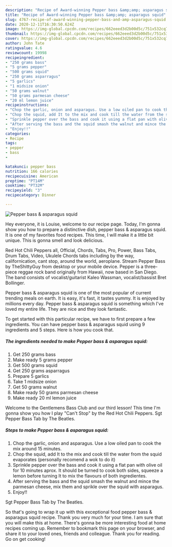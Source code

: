 ```yaml
---
description: "Recipe of Award-winning Pepper bass &amp;amp; asparagus squid"
title: "Recipe of Award-winning Pepper bass &amp;amp; asparagus squid"
slug: 4767-recipe-of-award-winning-pepper-bass-and-amp-asparagus-squid
date: 2020-12-11T16:30:50.624Z
image: https://img-global.cpcdn.com/recipes/662eeed3d2b00d5c/751x532cq70/pepper-bass-asparagus-squid-recipe-main-photo.jpg
thumbnail: https://img-global.cpcdn.com/recipes/662eeed3d2b00d5c/751x532cq70/pepper-bass-asparagus-squid-recipe-main-photo.jpg
cover: https://img-global.cpcdn.com/recipes/662eeed3d2b00d5c/751x532cq70/pepper-bass-asparagus-squid-recipe-main-photo.jpg
author: John Tate
ratingvalue: 4.6
reviewcount: 19998
recipeingredient:
- "250 grams bass"
- "5 grams pepper"
- "500 grams squid"
- "250 grams asparragus"
- "5 garlics"
- "1 midsize onion"
- "50 grams walnut"
- "50 grams parmesan cheese"
- "20 ml lemon juice"
recipeinstructions:
- "Chop the garlic, onion and asparagus. Use a low oiled pan to cook the mix around 15 minutes."
- "Chop the squid, add It to the mix and cook till the water from the squid evaporates (personally recomend a wok to do it)"
- "Sprinkle pepper over the bass and cook it using a flat pan with olive oil for 10 minutes aprox. It should be turned to cook both sides, squeeze a lemon before turning It to mix the flavours of both ingredientes."
- "After serving the bass and the squid smash the walnut and mince the parmesan cheese, mix them and sprikle over the squid with asparagus."
- "Enjoy!!"
categories:
- Recipe
tags:
- pepper
- bass
- 

katakunci: pepper bass  
nutrition: 166 calories
recipecuisine: American
preptime: "PT14M"
cooktime: "PT32M"
recipeyield: "3"
recipecategory: Dinner

---
```



![Pepper bass &amp; asparagus squid](https://img-global.cpcdn.com/recipes/662eeed3d2b00d5c/751x532cq70/pepper-bass-asparagus-squid-recipe-main-photo.jpg)

Hey everyone, it is Louise, welcome to our recipe page. Today, I'm gonna show you how to prepare a distinctive dish, pepper bass &amp; asparagus squid. It is one of my favorites food recipes. This time, I will make it a little bit unique. This is gonna smell and look delicious.

Red Hot Chili Peppers all, Official, Chords, Tabs, Pro, Power, Bass Tabs, Drum Tabs, Video, Ukulele Chords tabs including by the way, californication, cant stop, around the world, aeroplane. Stream Pepper Bass by TheShittyGuy from desktop or your mobile device. Pepper is a three-piece reggae rock band originally from Hawaii, now based in San Diego. The band consists of vocalist/guitarist Kaleo Wassman, vocalist/bassist Bret Bollinger.

Pepper bass &amp; asparagus squid is one of the most popular of current trending meals on earth. It is easy, it's fast, it tastes yummy. It is enjoyed by millions every day. Pepper bass &amp; asparagus squid is something which I've loved my entire life. They are nice and they look fantastic.


To get started with this particular recipe, we have to first prepare a few ingredients. You can have pepper bass &amp; asparagus squid using 9 ingredients and 5 steps. Here is how you cook that.

<!--inarticleads1-->

##### The ingredients needed to make Pepper bass &amp; asparagus squid:

1. Get 250 grams bass
1. Make ready 5 grams pepper
1. Get 500 grams squid
1. Get 250 grams asparragus
1. Prepare 5 garlics
1. Take 1 midsize onion
1. Get 50 grams walnut
1. Make ready 50 grams parmesan cheese
1. Make ready 20 ml lemon juice


Welcome to the Gentlemens Bass Club and our third lesson! This time I&#39;m gonna show you how I play &#34;Can&#39;t Stop&#34; by the Red Hot Chili Peppers. Sgt Pepper Bass Tab by The Beatles. 

<!--inarticleads2-->

##### Steps to make Pepper bass &amp; asparagus squid:

1. Chop the garlic, onion and asparagus. Use a low oiled pan to cook the mix around 15 minutes.
1. Chop the squid, add It to the mix and cook till the water from the squid evaporates (personally recomend a wok to do it)
1. Sprinkle pepper over the bass and cook it using a flat pan with olive oil for 10 minutes aprox. It should be turned to cook both sides, squeeze a lemon before turning It to mix the flavours of both ingredientes.
1. After serving the bass and the squid smash the walnut and mince the parmesan cheese, mix them and sprikle over the squid with asparagus.
1. Enjoy!!


Sgt Pepper Bass Tab by The Beatles. 

So that's going to wrap it up with this exceptional food pepper bass &amp; asparagus squid recipe. Thank you very much for your time. I am sure that you will make this at home. There's gonna be more interesting food at home recipes coming up. Remember to bookmark this page on your browser, and share it to your loved ones, friends and colleague. Thank you for reading. Go on get cooking!
